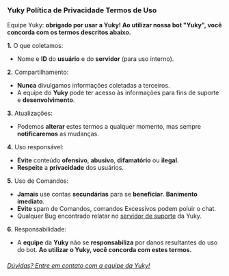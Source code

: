 ### Yuky Política de Privacidade Termos de Uso

Equipe Yuky: **obrigado por usar a Yuky! Ao utilizar nossa bot "Yuky", você concorda com os termos descritos abaixo.**

__1.__ O que coletamos:
 * Nome e __ID__ do __usuário__ e do __servidor__ (para uso interno).

__2.__ Compartilhamento:
 * __Nunca__ divulgamos informações coletadas a terceiros.
 * A equipe do __Yuky__ pode ter acesso às informações para fins de suporte e __desenvolvimento__.

__3.__ Atualizações:
 * Podemos __alterar__ estes termos a qualquer momento, mas sempre __notificaremos__ as mudanças.

__4.__ Uso responsável:
 * __Evite__ conteúdo __ofensivo__, __abusivo__, __difamatório__ ou __ilegal__.
 * __Respeite__ a __privacidade__ dos usuários.

__5.__ Uso de Comandos:
 * __Jamais__ use contas __secundárias__ para se __beneficiar__. __Banimento imediato__.
 * __Evite__ spam de Comandos, comandos Excessivos podem poluir o chat.
 * Qualquer Bug encontrado relatar no [servidor de suporte](https://discord.com/invite/Kqw4G96fzQ) da Yuky. 
   
__6.__ Responsabilidade:
 * A __equipe__ da __Yuky__ não se __responsabiliza__ por danos resultantes do uso do bot.
__Ao utilizar o Yuky, você concorda com estes termos.__
###### [Dúvidas? Entre em contato com a equipe da Yuky!](https://discord.com/invite/Kqw4G96fzQ)
